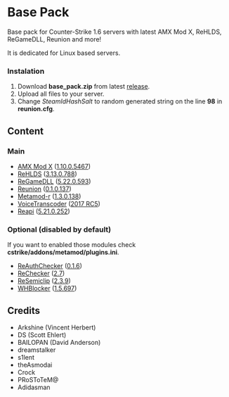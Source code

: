 # Base Pack

Base pack for Counter-Strike 1.6 servers with latest AMX Mod X, ReHLDS, ReGameDLL, Reunion and more!

It is dedicated for Linux based servers.

### Instalation
1. Download **base_pack.zip** from latest [release](https://github.com/TheDoctor0/BasePack/releases/latest/).
2. Upload all files to your server.
3. Change *SteamIdHashSalt* to random generated string on the line **98** in **reunion.cfg**.

## Content

### Main
- [AMX Mod X](https://www.amxmodx.org/downloads-new.php?branch=master&all=1) ([1.10.0.5467](https://www.amxmodx.org/amxxdrop/1.10/amxmodx-1.10.0-git5467-base-linux.tar.gz))
- [ReHLDS](https://github.com/dreamstalker/rehlds/) ([3.13.0.788](https://github.com/dreamstalker/rehlds/releases/download/3.13.0.788/rehlds-bin-3.13.0.788.zip))
- [ReGameDLL](https://github.com/s1lentq/ReGameDLL_CS) ([5.22.0.593](https://github.com/s1lentq/ReGameDLL_CS/releases/download/5.22.0.593/regamedll-bin-5.22.0.593.zip))
- [Reunion](https://cs.rin.ru/forum/viewtopic.php?f=29&t=69235) ([0.1.0.137](https://cs.rin.ru/forum/download/file.php?id=78455))
- [Metamod-r](https://github.com/theAsmodai/metamod-r) ([1.3.0.138](https://github.com/theAsmodai/metamod-r/releases/download/1.3.0.138/metamod-bin-1.3.0.138.zip))
- [VoiceTranscoder](https://github.com/WPMGPRoSToTeMa/VoiceTranscoder) ([2017 RC5](https://github.com/WPMGPRoSToTeMa/VoiceTranscoder/releases/download/v2017rc5/VoiceTranscoder_2017RC5.zip))
- [Reapi](https://github.com/s1lentq/reapi) ([5.21.0.252](https://github.com/s1lentq/reapi/releases/download/5.21.0.252/reapi-bin-5.21.0.252.zip))

### Optional (disabled by default)

If you want to enabled those modules check **cstrike/addons/metamod/plugins.ini**.

- [ReAuthChecker](https://dev-cs.ru/resources/63/) ([0.1.6](https://dev-cs.ru/resources/63/download))
- [ReChecker](https://dev-cs.ru/resources/72/) ([2.7](https://dev-cs.ru/resources/72/download))
- [ReSemiclip](https://dev-cs.ru/resources/71/) ([2.3.9](https://dev-cs.ru/resources/71/download))
- [WHBlocker](https://dev-cs.ru/resources/76/) ([1.5.697](https://dev-cs.ru/resources/76/download))

## Credits

- Arkshine (Vincent Herbert)
- DS (Scott Ehlert)
- BAILOPAN (David Anderson)
- dreamstalker
- s1lent
- theAsmodai
- Crock
- PRoSToTeM@
- Adidasman
